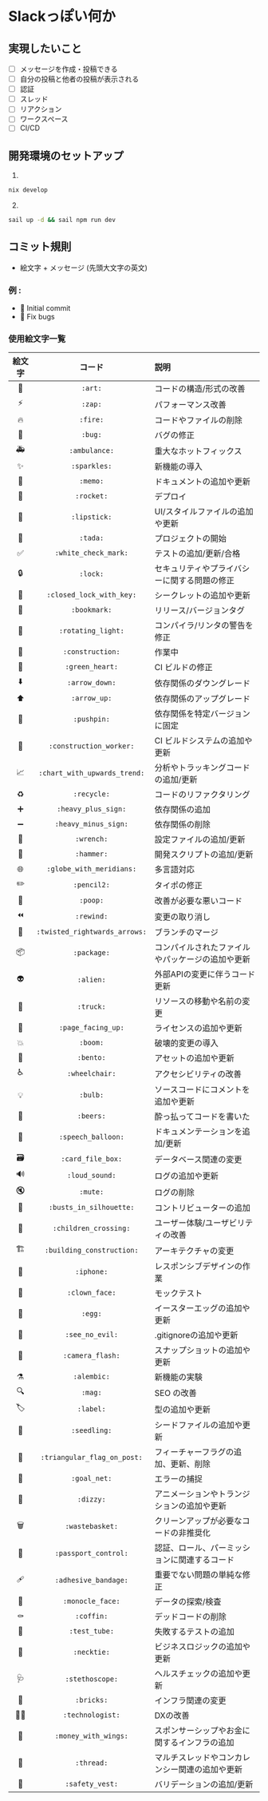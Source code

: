 # Slackっぽい何か
## 実現したいこと
- [ ] メッセージを作成・投稿できる
- [ ] 自分の投稿と他者の投稿が表示される
- [ ] 認証
- [ ] スレッド
- [ ] リアクション
- [ ] ワークスペース
- [ ] CI/CD

## 開発環境のセットアップ
1. 
```bash
nix develop
```

2. 
```bash
sail up -d && sail npm run dev
```

## コミット規則
- 絵文字 + メッセージ (先頭大文字の英文)

### 例 :
- 🎉 Initial commit
- 🐛 Fix bugs

### 使用絵文字一覧

| 絵文字 | コード | 説明 |
|:---:|:---:|:---|
| 🎨 | `:art:` | コードの構造/形式の改善 |
| ⚡️ | `:zap:` | パフォーマンス改善 |
| 🔥 | `:fire:` | コードやファイルの削除 |
| 🐛 | `:bug:` | バグの修正 |
| 🚑️ | `:ambulance:` | 重大なホットフィックス |
| ✨ | `:sparkles:` | 新機能の導入 |
| 📝 | `:memo:` | ドキュメントの追加や更新 |
| 🚀 | `:rocket:` | デプロイ |
| 💄 | `:lipstick:` | UI/スタイルファイルの追加や更新 |
| 🎉 | `:tada:` | プロジェクトの開始 |
| ✅ | `:white_check_mark:` | テストの追加/更新/合格 |
| 🔒️ | `:lock:` | セキュリティやプライバシーに関する問題の修正 |
| 🔐 | `:closed_lock_with_key:` | シークレットの追加や更新 |
| 🔖 | `:bookmark:` | リリース/バージョンタグ |
| 🚨 | `:rotating_light:` | コンパイラ/リンタの警告を修正 |
| 🚧 | `:construction:` | 作業中 |
| 💚 | `:green_heart:` | CI ビルドの修正 |
| ⬇️ | `:arrow_down:` | 依存関係のダウングレード |
| ⬆️ | `:arrow_up:` | 依存関係のアップグレード |
| 📌 | `:pushpin:` | 依存関係を特定バージョンに固定 |
| 👷 | `:construction_worker:` | CI ビルドシステムの追加や更新 |
| 📈 | `:chart_with_upwards_trend:` | 分析やトラッキングコードの追加/更新 |
| ♻️ | `:recycle:` | コードのリファクタリング |
| ➕ | `:heavy_plus_sign:` | 依存関係の追加 |
| ➖ | `:heavy_minus_sign:` | 依存関係の削除 |
| 🔧 | `:wrench:` | 設定ファイルの追加/更新 |
| 🔨 | `:hammer:` | 開発スクリプトの追加/更新 |
| 🌐 | `:globe_with_meridians:` | 多言語対応 |
| ✏️ | `:pencil2:` | タイポの修正 |
| 💩 | `:poop:` | 改善が必要な悪いコード |
| ⏪️ | `:rewind:` | 変更の取り消し |
| 🔀 | `:twisted_rightwards_arrows:` | ブランチのマージ |
| 📦️ | `:package:` | コンパイルされたファイルやパッケージの追加や更新 |
| 👽️ | `:alien:` | 外部APIの変更に伴うコード更新 |
| 🚚 | `:truck:` | リソースの移動や名前の変更 |
| 📄 | `:page_facing_up:` | ライセンスの追加や更新 |
| 💥 | `:boom:` | 破壊的変更の導入 |
| 🍱 | `:bento:` | アセットの追加や更新 |
| ♿️ | `:wheelchair:` | アクセシビリティの改善 |
| 💡 | `:bulb:` | ソースコードにコメントを追加や更新 |
| 🍻 | `:beers:` | 酔っ払ってコードを書いた |
| 💬 | `:speech_balloon:` | ドキュメンテーションを追加/更新 |
| 🗃️ | `:card_file_box:` | データベース関連の変更 |
| 🔊 | `:loud_sound:` | ログの追加や更新 |
| 🔇 | `:mute:` | ログの削除 |
| 👥 | `:busts_in_silhouette:` | コントリビューターの追加 |
| 🚸 | `:children_crossing:` | ユーザー体験/ユーザビリティの改善 |
| 🏗️ | `:building_construction:` | アーキテクチャの変更 |
| 📱 | `:iphone:` | レスポンシブデザインの作業 |
| 🤡 | `:clown_face:` | モックテスト |
| 🥚 | `:egg:` | イースターエッグの追加や更新 |
| 🙈 | `:see_no_evil:` | .gitignoreの追加や更新 |
| 📸 | `:camera_flash:` | スナップショットの追加や更新 |
| ⚗️ | `:alembic:` | 新機能の実験 |
| 🔍️ | `:mag:` | SEO の改善 |
| 🏷️ | `:label:` | 型の追加や更新 |
| 🌱 | `:seedling:` | シードファイルの追加や更新 |
| 🚩 | `:triangular_flag_on_post:` | フィーチャーフラグの追加、更新、削除 |
| 🥅 | `:goal_net:` | エラーの捕捉 |
| 💫 | `:dizzy:` | アニメーションやトランジションの追加や更新 |
| 🗑️ | `:wastebasket:` | クリーンアップが必要なコードの非推奨化 |
| 🛂 | `:passport_control:` | 認証、ロール、パーミッションに関連するコード |
| 🩹 | `:adhesive_bandage:` | 重要でない問題の単純な修正 |
| 🧐 | `:monocle_face:` | データの探索/検査 |
| ⚰️ | `:coffin:` | デッドコードの削除 |
| 🧪 | `:test_tube:` | 失敗するテストの追加 |
| 👔 | `:necktie:` | ビジネスロジックの追加や更新 |
| 🩺 | `:stethoscope:` | ヘルスチェックの追加や更新 |
| 🧱 | `:bricks:` | インフラ関連の変更 |
| 🧑‍💻 | `:technologist:` | DXの改善 |
| 💸 | `:money_with_wings:` | スポンサーシップやお金に関するインフラの追加 |
| 🧵 | `:thread:` | マルチスレッドやコンカレンシー関連の追加や更新 |
| 🦺 | `:safety_vest:` | バリデーションの追加/更新 |

